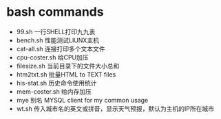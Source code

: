 # bash commands

* 99.sh  一行SHELL打印九九表
* bench.sh 性能测试LIUNX主机
* cat-all.sh 连接打印多个文本文件
* cpu-coster.sh 给CPU加压
* filesize.sh   当前目录下的文件大小总和
* htm2txt.sh       批量HTML to TEXT files
* his-stat.sh  历史命令使用统计
* mem-coster.sh 给内存加压
* mye          别名 MYSQL client for my common usage
* wt.sh        传入城市名的英文或拼音，显示天气预报，默认为主机的IP所在城市
